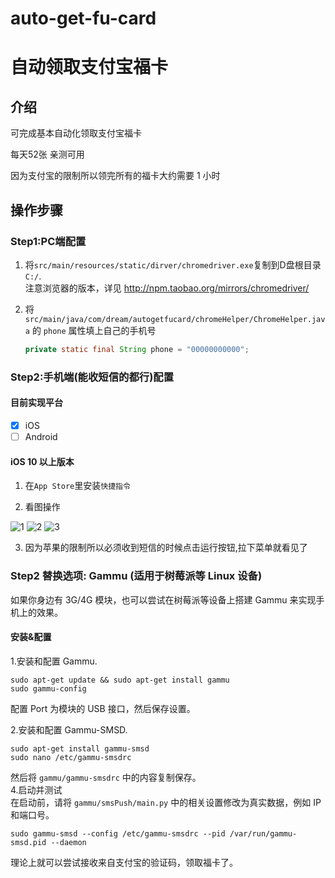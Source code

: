# auto-get-fu-card
# 自动领取支付宝福卡

## 介绍

可完成基本自动化领取支付宝福卡

每天52张 亲测可用

因为支付宝的限制所以领完所有的福卡大约需要 1 小时

## 操作步骤

### Step1:PC端配置

1. 将`src/main/resources/static/dirver/chromedriver.exe`复制到D盘根目录`C:/`.<br>注意浏览器的版本，详见 http://npm.taobao.org/mirrors/chromedriver/

2. 将 `src/main/java/com/dream/autogetfucard/chromeHelper/ChromeHelper.java` 的 `phone` 属性填上自己的手机号
    ```java
    private static final String phone = "00000000000";
    ```

### Step2:手机端(能收短信的都行)配置

#### 目前实现平台

- [x] iOS
- [ ] Android

#### iOS 10 以上版本

1. 在`App Store`里安装`快捷指令`

2. 看图操作

![1](https://github.com/DrDREAM233/auto-get-fu-card/raw/main/FAQ/img/iOS1.PNG)
![2](https://github.com/DrDREAM233/auto-get-fu-card/raw/main/FAQ/img/iOS2.PNG)
![3](https://github.com/DrDREAM233/auto-get-fu-card/raw/main/FAQ/img/iOS3.PNG)

3. 因为苹果的限制所以必须收到短信的时候点击运行按钮,拉下菜单就看见了


### Step2 替换选项: Gammu (适用于树莓派等 Linux 设备)
如果你身边有 3G/4G 模块，也可以尝试在树莓派等设备上搭建 Gammu 来实现手机上的效果。   

#### 安装&配置 
1.安装和配置 Gammu.   
```
sudo apt-get update && sudo apt-get install gammu
sudo gammu-config
```
配置 Port 为模块的 USB 接口，然后保存设置。   

2.安装和配置 Gammu-SMSD.   
```
sudo apt-get install gammu-smsd
sudo nano /etc/gammu-smsdrc
```   
然后将 ```gammu/gammu-smsdrc``` 中的内容复制保存。   
4.启动并测试   
在启动前，请将 ```gammu/smsPush/main.py``` 中的相关设置修改为真实数据，例如 IP 和端口号。   
```
sudo gammu-smsd --config /etc/gammu-smsdrc --pid /var/run/gammu-smsd.pid --daemon
```   
理论上就可以尝试接收来自支付宝的验证码，领取福卡了。